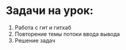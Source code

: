 # Задачи на урок:
1. Работа с гит и гитхаб
2. Повторение темы  потоки ввода вывода
3. Решение задач








